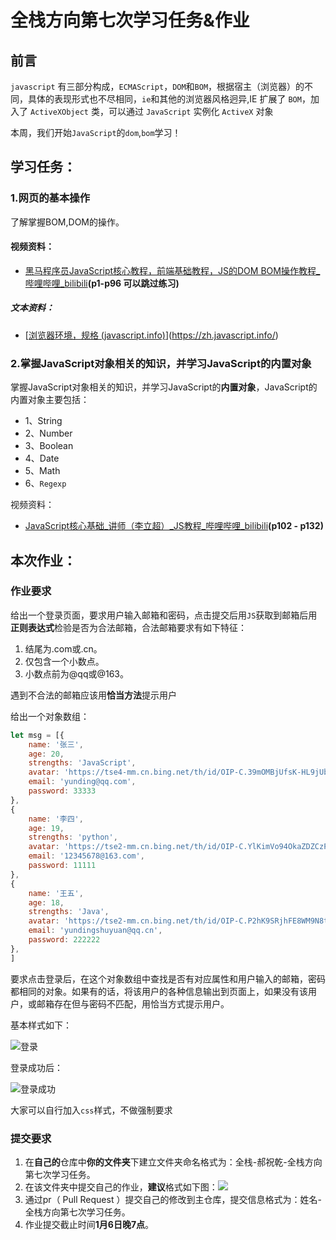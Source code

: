 # 全栈方向第七次学习任务&作业



## 前言

`javascript` 有三部分构成，`ECMAScript`，`DOM`和`BOM`，根据宿主（浏览器）的不同，具体的表现形式也不尽相同，`ie`和其他的浏览器风格迥异,IE 扩展了 `BOM`，加入了 `ActiveXObject` 类，可以通过 `JavaScript` 实例化 `ActiveX` 对象

本周，我们开始`JavaScript`的`dom`,`bom`学习！

## 学习任务：

### 1.网页的基本操作

了解掌握BOM,DOM的操作。

#### 视频资料：

- [黑马程序员JavaScript核心教程，前端基础教程，JS的DOM BOM操作教程_哔哩哔哩_bilibili](https://www.bilibili.com/video/BV1k4411w7sV/?spm_id_from=333.337.search-card.all.click)**(p1-p96 可以跳过练习)**

##### 文本资料：

- [[浏览器环境，规格 (javascript.info)](https://zh.javascript.info/browser-environment)](https://zh.javascript.info/)

###  2.掌握JavaScript对象相关的知识，并学习JavaScript的内置对象

掌握JavaScript对象相关的知识，并学习JavaScript的**内置对象**，JavaScript的内置对象主要包括：

- 1、String
- 2、Number
- 3、Boolean
- 4、Date
- 5、Math
- 6、`Regexp`

视频资料：

- [JavaScript核心基础_讲师（李立超）_JS教程_哔哩哔哩_bilibili](https://www.bilibili.com/video/BV1mG411h7aD/?spm_id_from=333.788.recommend_more_video.1&vd_source=4e870a47527a8bb153ebe3c2c4f3879d)**(p102 - p132)**

## 本次作业：

### 作业要求

给出一个登录页面，要求用户输入邮箱和密码，点击提交后用`JS`获取到邮箱后用**正则表达式**检验是否为合法邮箱，合法邮箱要求有如下特征：

1. 结尾为.com或.cn。
2. 仅包含一个小数点。
3. 小数点前为@qq或@163。

遇到不合法的邮箱应该用**恰当方法**提示用户

给出一个对象数组：

```js
let msg = [{
    name: '张三',
    age: 20,
    strengths: 'JavaScript',
    avatar: 'https://tse4-mm.cn.bing.net/th/id/OIP-C.39mOMBjUfsK-HL9jUbv1MwHaE7?pid=ImgDet&rs=1',
    email: 'yunding@qq.com',
    password: 33333
},
{
    name: '李四',
    age: 19,
    strengths: 'python',
    avatar: 'https://tse2-mm.cn.bing.net/th/id/OIP-C.YlKimVo94OkaZDZCzPIDpAHaFh?pid=ImgDet&rs=1',
    email: '12345678@163.com',
    password: 11111
},
{
    name: '王五',
    age: 18,
    strengths: 'Java',
    avatar: 'https://tse2-mm.cn.bing.net/th/id/OIP-C.P2hK9SRjhFE8WM9N8tgWFAHaEQ?pid=ImgDet&rs=1',
    email: 'yundingshuyuan@qq.cn',
    password: 222222
},
]
```

要求点击登录后，在这个对象数组中查找是否有对应属性和用户输入的邮箱，密码都相同的对象。如果有的话，将该用户的各种信息输出到页面上，如果没有该用户，或邮箱存在但与密码不匹配，用恰当方式提示用户。

基本样式如下：

![登录](https://fanyang.oss-cn-hangzhou.aliyuncs.com/%E7%99%BB%E5%BD%95.png)

登录成功后：

![登录成功](https://fanyang.oss-cn-hangzhou.aliyuncs.com/%E7%99%BB%E5%BD%95%E6%88%90%E5%8A%9F.png)

大家可以自行加入`css`样式，不做强制要求

### 提交要求

1. 在**自己的**仓库中**你的文件夹**下建立文件夹命名格式为：全栈-郝祝乾-全栈方向第七次学习任务。
3. 在该文件夹中提交自己的作业，**建议**格式如下图：![](https://beyondclouds.oss-cn-beijing.aliyuncs.com/blog/images/b39646a0-d7f6-4bf6-b06a-8e68148590b4.png)
4. 通过pr（ Pull Request ）提交自己的修改到主仓库，提交信息格式为：姓名-全栈方向第七次学习任务。
5. 作业提交截止时间**1月6日晚7点**。







